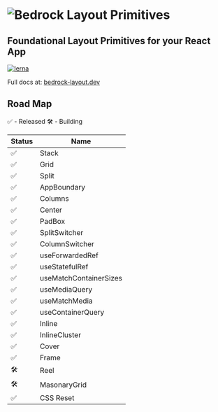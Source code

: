 # ![Bedrock Layout Primitives](https://user-images.githubusercontent.com/5460770/77477816-8df68000-6de2-11ea-83be-9f12c8de7f0d.png)

## Foundational Layout Primitives for your React App

[![lerna](https://img.shields.io/badge/maintained%20with-lerna-cc00ff.svg)](https://lerna.js.org/)

Full docs at: [bedrock-layout.dev](https://bedrock-layout.dev/)

## Road Map

✅ - Released
🛠 - Building

| Status | Name                   |
| ------ | ---------------------- |
| ✅     | Stack                  |
| ✅     | Grid                   |
| ✅     | Split                  |
| ✅     | AppBoundary            |
| ✅     | Columns                |
| ✅     | Center                 |
| ✅     | PadBox                 |
| ✅     | SplitSwitcher          |
| ✅     | ColumnSwitcher         |
| ✅     | useForwardedRef        |
| ✅     | useStatefulRef         |
| ✅     | useMatchContainerSizes |
| ✅     | useMediaQuery          |
| ✅     | useMatchMedia          |
| ✅     | useContainerQuery      |
| ✅     | Inline                 |
| ✅     | InlineCluster          |
| ✅     | Cover                  |
| ✅     | Frame                  |
| 🛠      | Reel                   |
| 🛠      | MasonaryGrid           |
| ✅     | CSS Reset              |

